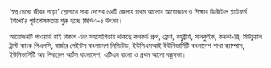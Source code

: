 ‘স্বপ্ন দেখো জীবন গড়ো’ স্লোগানে সারা দেশের ৬৪টি জেলায় প্রথম আলোর আয়োজনে ও শিক্ষার ডিজিটাল প্ল্যাটফর্ম ‘শিখো’র পৃষ্ঠপোষকতায় শুরু হচ্ছে জিপিএ-৫ উৎসব।

আয়োজনটি পাওয়ার্ড বাই বিকাশ এবং সহযোগিতায় থাকছে কনকর্ড গ্রুপ, ফ্রেশ, বহুব্রীহি, সানকুইক, কনকা-গ্রি, মিউচুয়াল ট্রাস্ট ব্যাংক পিএলসি, বার্জার পেইন্টস বাংলাদেশ লিমিটেড, ইউসিএসআই ইউনিভার্সিটি বাংলাদেশ শাখা ক্যাম্পাস, ইউনিভার্সিটি অব লিবারেল আর্টস বাংলাদেশ, এটিএন বাংলা ও প্রথম আলো বন্ধুসভা।
